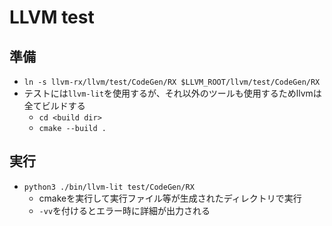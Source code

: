 # LLVM test

## 準備
* `ln -s llvm-rx/llvm/test/CodeGen/RX $LLVM_ROOT/llvm/test/CodeGen/RX`
* テストには`llvm-lit`を使用するが、それ以外のツールも使用するためllvmは全てビルドする
    * `cd <build dir>`
    * `cmake --build .`

## 実行
* `python3 ./bin/llvm-lit test/CodeGen/RX`
    * cmakeを実行して実行ファイル等が生成されたディレクトリで実行
    * `-vv`を付けるとエラー時に詳細が出力される
